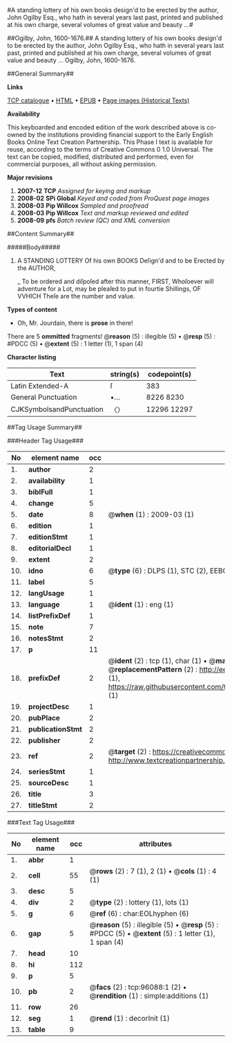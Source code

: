 #A standing lottery of his own books design'd to be erected by the author, John Ogilby Esq., who hath in several years last past, printed and published at his own charge, several volumes of great value and beauty ...#

##Ogilby, John, 1600-1676.##
A standing lottery of his own books design'd to be erected by the author, John Ogilby Esq., who hath in several years last past, printed and published at his own charge, several volumes of great value and beauty ...
Ogilby, John, 1600-1676.

##General Summary##

**Links**

[TCP catalogue](http://www.ota.ox.ac.uk/tcp/)  • 
[HTML](http://tei.it.ox.ac.uk/tcp/Texts-HTML/free/A53/A53240.html)  • 
[EPUB](http://tei.it.ox.ac.uk/tcp/Texts-EPUB/free/A53/A53240.epub) • 
[Page images (Historical Texts)](https://data.historicaltexts.jisc.ac.uk/view?pubId=eebo-12962059e&pageId=eebo-12962059e-96088-1)

**Availability**

This keyboarded and encoded edition of the
	       work described above is co-owned by the institutions
	       providing financial support to the Early English Books
	       Online Text Creation Partnership. This Phase I text is
	       available for reuse, according to the terms of Creative
	       Commons 0 1.0 Universal. The text can be copied,
	       modified, distributed and performed, even for
	       commercial purposes, all without asking permission.

**Major revisions**

1. __2007-12__ __TCP__ *Assigned for keying and markup*
1. __2008-02__ __SPi Global__ *Keyed and coded from ProQuest page images*
1. __2008-03__ __Pip Willcox__ *Sampled and proofread*
1. __2008-03__ __Pip Willcox__ *Text and markup reviewed and edited*
1. __2008-09__ __pfs__ *Batch review (QC) and XML conversion*

##Content Summary##

#####Body#####

1. A STANDING LOTTERY Of his own BOOKS Deſign'd and to be Erected by the AUTHOR,

    _ To be ordered and diſpoſed after this manner, FIRST, Whoſoever will adventure for a Lot, may be pleaſed to put in fourtie Shillings, OF VVHICH Theſe are the number and value.

**Types of content**

  * Oh, Mr. Jourdain, there is **prose** in there!

There are 5 **ommitted** fragments! 
 @__reason__ (5) : illegible (5)  •  @__resp__ (5) : #PDCC (5)  •  @__extent__ (5) : 1 letter (1), 1 span (4)

**Character listing**


|Text|string(s)|codepoint(s)|
|---|---|---|
|Latin Extended-A|ſ|383|
|General Punctuation|•…|8226 8230|
|CJKSymbolsandPunctuation|〈〉|12296 12297|

##Tag Usage Summary##

###Header Tag Usage###

|No|element name|occ|attributes|
|---|---|---|---|
|1.|__author__|2||
|2.|__availability__|1||
|3.|__biblFull__|1||
|4.|__change__|5||
|5.|__date__|8| @__when__ (1) : 2009-03 (1)|
|6.|__edition__|1||
|7.|__editionStmt__|1||
|8.|__editorialDecl__|1||
|9.|__extent__|2||
|10.|__idno__|6| @__type__ (6) : DLPS (1), STC (2), EEBO-CITATION (1), OCLC (1), VID (1)|
|11.|__label__|5||
|12.|__langUsage__|1||
|13.|__language__|1| @__ident__ (1) : eng (1)|
|14.|__listPrefixDef__|1||
|15.|__note__|7||
|16.|__notesStmt__|2||
|17.|__p__|11||
|18.|__prefixDef__|2| @__ident__ (2) : tcp (1), char (1)  •  @__matchPattern__ (2) : ([0-9\-]+):([0-9IVX]+) (1), (.+) (1)  •  @__replacementPattern__ (2) : http://eebo.chadwyck.com/downloadtiff?vid=$1&page=$2 (1), https://raw.githubusercontent.com/textcreationpartnership/Texts/master/tcpchars.xml#$1 (1)|
|19.|__projectDesc__|1||
|20.|__pubPlace__|2||
|21.|__publicationStmt__|2||
|22.|__publisher__|2||
|23.|__ref__|2| @__target__ (2) : https://creativecommons.org/publicdomain/zero/1.0/ (1), http://www.textcreationpartnership.org/docs/. (1)|
|24.|__seriesStmt__|1||
|25.|__sourceDesc__|1||
|26.|__title__|3||
|27.|__titleStmt__|2||


###Text Tag Usage###

|No|element name|occ|attributes|
|---|---|---|---|
|1.|__abbr__|1||
|2.|__cell__|55| @__rows__ (2) : 7 (1), 2 (1)  •  @__cols__ (1) : 4 (1)|
|3.|__desc__|5||
|4.|__div__|2| @__type__ (2) : lottery (1), lots (1)|
|5.|__g__|6| @__ref__ (6) : char:EOLhyphen (6)|
|6.|__gap__|5| @__reason__ (5) : illegible (5)  •  @__resp__ (5) : #PDCC (5)  •  @__extent__ (5) : 1 letter (1), 1 span (4)|
|7.|__head__|10||
|8.|__hi__|112||
|9.|__p__|5||
|10.|__pb__|2| @__facs__ (2) : tcp:96088:1 (2)  •  @__rendition__ (1) : simple:additions (1)|
|11.|__row__|26||
|12.|__seg__|1| @__rend__ (1) : decorInit (1)|
|13.|__table__|9||

